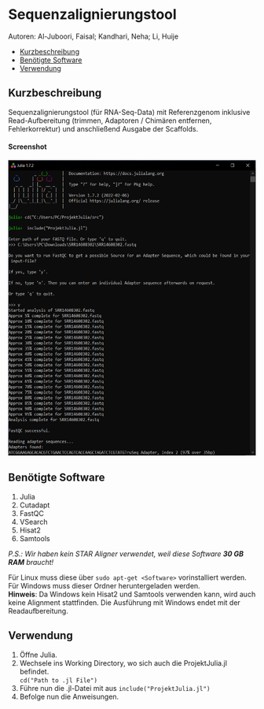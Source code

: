 # Sequenzalignierungstool
Autoren: 
Al-Juboori, Faisal;
Kandhari, Neha;
Li, Huije

- [Kurzbeschreibung](#kurzbeschreibung)
- [Benötigte Software](#benötigte-software)
- [Verwendung](#verwendung)

## Kurzbeschreibung
Sequenzalignierungstool (für RNA-Seq-Data) mit Referenzgenom inklusive Read-Aufbereitung (trimmen, Adaptoren / Chimären entfernen, Fehlerkorrektur) und anschließend Ausgabe der Scaffolds.

#### Screenshot
<img src="Screenshot.png" width="700" height="600">

## Benötigte Software

1. Julia 
2. Cutadapt
3. FastQC
4. VSearch
5. Hisat2
6. Samtools

_P.S.: Wir haben kein STAR Aligner verwendet, weil diese Software **30 GB RAM** braucht!_

Für Linux muss diese über `sudo apt-get <Software>` vorinstalliert werden.<br>
Für Windows muss dieser Ordner heruntergeladen werden. <br>
**Hinweis**: Da Windows kein Hisat2 und Samtools verwenden kann, wird auch keine Alignment stattfinden. Die Ausführung mit Windows endet mit der Readaufbereitung.

## Verwendung
1. Öffne Julia.
2. Wechsele ins Working Directory, wo sich auch die ProjektJulia.jl befindet. <br>
` cd("Path to .jl File") `
3. Führe nun die .jl-Datei mit aus `include("ProjektJulia.jl")`
4. Befolge nun die Anweisungen.
